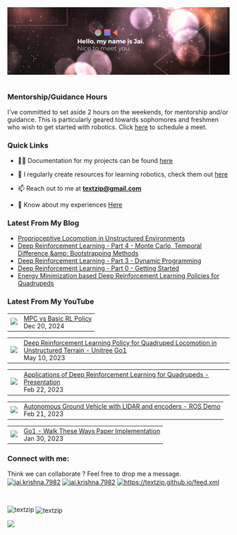 <img align="right" alt="GIF" src="banner_new.png" width="1491" />       

$~$

### Mentorship/Guidance Hours
I've committed to set aside 2 hours on the weekends, for mentorship and/or guidance. This is particularly geared towards sophomores and freshmen who wish to get started with robotics. Click [here](https://calendar.app.google/4SSiiENYY4oXaR7aA) to schedule a meet.

### Quick Links

- 👨‍💻 Documentation for my projects can be found [here](https://textzip.github.io/projects/)

- 📝 I regularly create resources for learning robotics, check them out [here](https://textzip.github.io/resources/)

- 📫 Reach out to me at **textzip@gmail.com**

- 📄 Know about my experiences [Here](https://textzip.github.io/about/)

### Latest From My Blog
<!-- BLOG-POST-LIST:START -->
- [Proprioceptive Locomotion in Unstructured Environments](https://textzip.github.io/posts/Loco-DRL/)
- [Deep Reinforcement Learning - Part 4 - Monte Carlo, Temporal Difference &amp;amp; Bootstrapping Methods](https://textzip.github.io/posts/DRL-4/)
- [Deep Reinforcement Learning - Part 3 - Dynamic Programming](https://textzip.github.io/posts/DRL-3/)
- [Deep Reinforcement Learning - Part 0 - Getting Started](https://textzip.github.io/posts/DRL-0/)
- [Energy Minimization based Deep Reinforcement Learning Policies for Quadrupeds](https://textzip.github.io/posts/Energy-DRL/)
<!-- BLOG-POST-LIST:END -->

### Latest From My YouTube

<!-- YOUTUBE:START -->
<table><tr><td><a href="https://www.youtube.com/watch?v=-cx2S0UZeyg"><img width="140px" src="http://img.youtube.com/vi/-cx2S0UZeyg/maxresdefault.jpg"></a></td>
<td><a href="https://www.youtube.com/watch?v=-cx2S0UZeyg">MPC vs Basic RL Policy</a><br/>Dec 20, 2024</td></tr></table>
<table><tr><td><a href="https://www.youtube.com/watch?v=YXFAZwNgo7Y"><img width="140px" src="http://img.youtube.com/vi/YXFAZwNgo7Y/maxresdefault.jpg"></a></td>
<td><a href="https://www.youtube.com/watch?v=YXFAZwNgo7Y">Deep Reinforcement Learning Policy for Quadruped Locomotion in   Unstructured Terrain - Unitree Go1</a><br/>May 10, 2023</td></tr></table>
<table><tr><td><a href="https://www.youtube.com/watch?v=Mq8utqI5-_g"><img width="140px" src="http://img.youtube.com/vi/Mq8utqI5-_g/maxresdefault.jpg"></a></td>
<td><a href="https://www.youtube.com/watch?v=Mq8utqI5-_g">Applications of Deep Reinforcement Learning for Quadrupeds - Presentation</a><br/>Feb 22, 2023</td></tr></table>
<table><tr><td><a href="https://www.youtube.com/watch?v=EWVXTixD85I"><img width="140px" src="http://img.youtube.com/vi/EWVXTixD85I/maxresdefault.jpg"></a></td>
<td><a href="https://www.youtube.com/watch?v=EWVXTixD85I">Autonomous Ground Vehicle with LIDAR and encoders - ROS Demo</a><br/>Feb 21, 2023</td></tr></table>
<table><tr><td><a href="https://www.youtube.com/watch?v=4cc_2OeSXDw"><img width="140px" src="http://img.youtube.com/vi/4cc_2OeSXDw/maxresdefault.jpg"></a></td>
<td><a href="https://www.youtube.com/watch?v=4cc_2OeSXDw">Go1 - Walk These Ways Paper Implementation</a><br/>Jan 30, 2023</td></tr></table><!-- YOUTUBE:END -->


<h3 align="left">Connect with me:</h3>

<p align="left">
  Think we can collaborate ? Feel free to drop me a message. <br>
<a href="mailto:textzip@gmail.com" target="blank"><img align="center" src="https://cdn.worldvectorlogo.com/logos/official-gmail-icon-2020-.svg" alt="jai.krishna.7982" height="30" width="40" /></a>
<a href="https://facebook.com/jai.krishna.7982/" target="blank"><img align="center" src="https://cdn.worldvectorlogo.com/logos/facebook-4.svg" alt="jai.krishna.7982" height="30" width="40" /></a>
<a href="https://www.linkedin.com/in/jai-krishna-9b0663170/" target="blank"><img align="center" src="https://cdn.worldvectorlogo.com/logos/linkedin-icon-2.svg" alt="https://textzip.github.io/feed.xml" height="30" width="40" /></a>
</p>

$~$

<p><img align="left" src="https://github-readme-repo-859lakatt-textzip.vercel.app/api/top-langs?username=textzip&show_icons=true&theme=dark&locale=en&layout=compact" alt="textzip" /></p>

<p>&nbsp;<img align="center" src="https://github-readme-repo-859lakatt-textzip.vercel.app/api?username=textzip&show_icons=true&theme=dark&locale=en" alt="textzip" /></p>

![](https://komarev.com/ghpvc/?username=TextZip&style=for-the-badge)

